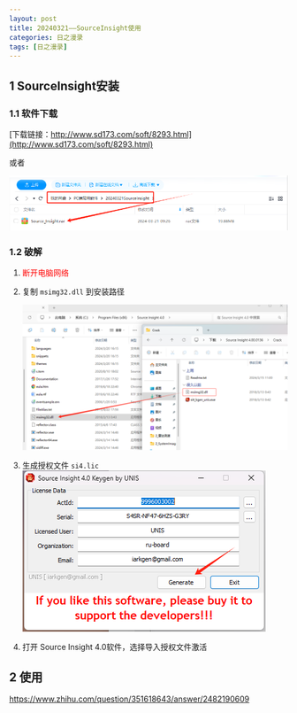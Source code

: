 ```yaml
---
layout: post
title: 20240321——SourceInsight使用
categories: 日之漫录
tags: [日之漫录]
---
```


## 1 SourceInsight安装

### 1.1 软件下载

[下载链接：http://www.sd173.com/soft/8293.html](http://www.sd173.com/soft/8293.html)

或者

![alt text](/assets/rizhimanlu/06_SourceInsight/image.png)

### 1.2 破解

1. <font color='red'>断开电脑网络</font>

2.  复制 `msimg32.dll` 到安装路径
   
    ![alt text](/assets/rizhimanlu/06_SourceInsight/image-1.png)

3.  生成授权文件 `si4.lic`
   ![alt text](/assets/rizhimanlu/06_SourceInsight/image-2.png)

4.  打开 Source Insight 4.0软件，选择导入授权文件激活


## 2 使用

https://www.zhihu.com/question/351618643/answer/2482190609